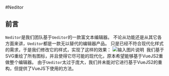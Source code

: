 #Neditor

## 前言
`Neditor`是我们团队基于`Ueditor`的一款富文本编辑器。
不论从功能还是从其它各方面来讲，`Ueditor`都是一款无以替代的编辑器产品。
只是已经不符合现代化样式的需求，于是我们修改它的样式，实现了这样的效果：
![输入图片说明](http://git.oschina.net/uploads/images/2016/1121/175021_2ab768c1_83476.png "在这里输入图片标题")
 我们基于SVG重绘了所有图标，并且使得它尽可能的现代化，原本希望能够基于VueJS2重做整个编辑器。
由于`Ueditor`太过于庞大，我们并未能对它进行基于VueJS2的重构，但提供了VueJS下使用的方法。
